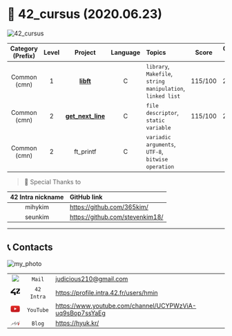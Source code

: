 # 📌 42_cursus (2020.06.23)

![42_cursus]((Asset)/Images/42_cursus.png)

| Category (Prefix) | Level |                             Project                             | Language | Topics                                                      |  Score  | Completion Date |
| :---------------: | :---: | :-------------------------------------------------------------: | :------: | :---------------------------------------------------------- | :-----: | :-------------: |
|   Common (cmn)    |   1   |         [**libft**](https://github.com/JUD210/42_libft)         |    C     | `library`, `Makefile`, `string manipulation`, `linked list` | 115/100 |   2020.04.18    |
|   Common (cmn)    |   2   | [**get_next_line**](https://github.com/JUD210/42_get_next_line) |    C     | `file descriptor`, `static variable`                        | 115/100 |   2020.06.22    |
|   Common (cmn)    |   2   |                            ft_printf                            |    C     | `variadic arguments`, `UTF-8`, `bitwise operation`          |         |                 |

> 📎 Special Thanks to

| 42 Intra nickname | GitHub link                       |
| :---------------: | :-------------------------------- |
|      mihykim      | <https://github.com/365kim/>      |
|      seunkim      | <https://github.com/stevenkim18/> |

----

## 📞 Contacts

![my_photo]((Asset)/Images/my_photo.png)

|                                                       |            |                                                            |
| :---------------------------------------------------: | :--------: | :--------------------------------------------------------- |
|  <img src="(Asset)/Images/fav_mail.ico" width="30">   |   `Mail`   | <judicious210@gmail.com>                                   |
|   <img src="(Asset)/Images/fav_42.png" width="30">    | `42 Intra` | <https://profile.intra.42.fr/users/hmin>                   |
| <img src="(Asset)/Images/fav_youtube.png" width="30"> | `YouTube`  | <https://www.youtube.com/channel/UCYPWzViA-uq9sBop7ssYaEg> |
| <img src="(Asset)/Images/fav_jekyll.png" width="30">  |   `Blog`   | <https://hyuk.kr/>                                         |
